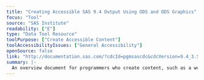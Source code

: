 ```yaml
---
title: "Creating Accessible SAS 9.4 Output Using ODS and ODS Graphics"
focus: "Tool"
source: "SAS Institute"
readability: ["E"]
type: "Data Tool Resource"
toolPurpose: ["Create Accessible Content"]
toolAccessibilityIssues: ["General Accessibility"]
openSource: false
link: "http://documentation.sas.com/?cdcId=pgmsascdc&cdcVersion=9.4_3.5&docsetId=odsacoutput&docsetTarget=titlepage.htm&locale=en"
summary: |-
  An overview document for programmers who create content, such as a website, for a broad audience. The recommendations are intended to produce attractive and useful output for all users, including sighted users as well as those with low or no vision. 
---
```


